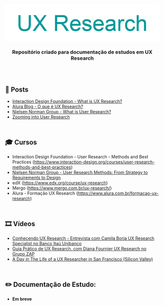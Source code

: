 <div align="center">
 
 ![UX Research Header Readme](images/ux-research.png)

  ### **Repositório criado para documentação de estudos em UX Research**
</div>
<br><br>

## 📰 Posts

+ [Interaction Design Foundation - What is UX Research?](https://www.interaction-design.org/literature/topics/ux-research)
+ [Alura Blog - O que é UX Research?](https://www.alura.com.br/artigos/o-que-e-ux-research)
+ [Nielsen Norman Group - What is User Research?](https://www.interaction-design.org/literature/topics/user-research)
+ [Zooming into User Research](https://medium.com/@camila.brj)

<br>

## 🎓 Cursos

+ Interaction Design Foundation - User Research - Methods and Best Practices (https://www.interaction-design.org/courses/user-research-methods-and-best-practices)
+ [Nielsen Norman Group - User Research Methods: From Strategy to Requirements to Design](https://www.nngroup.com/courses/research-beyond-user-testing/)
+ edX (https://www.edx.org/course/ux-research)
+ Mergo (https://www.mergo.com.br/ux-research/)
+ Alura - Formação UX Research (https://www.alura.com.br/formacao-ux-research)

<br>

## 🎞️ Vídeos

+ [Conhecendo UX Research - Entrevista com Camila Borja UX Research Specialist no Banco Itaú Unibanco](https://www.youtube.com/watch?v=82V4cpzDlw0&ab_channel=DesignTeam)
+ [Guia Prático de UX Research. com Diana Fournier UX Research no Grupo ZAP](https://www.youtube.com/watch?v=C6urHjGxRE4&ab_channel=Xlab)
+ [A Day in The Life of a UX Researcher in San Francisco (Silicon Valley)](https://www.youtube.com/watch?v=6xO4ltetSZE&ab_channel=KevinLiang)

<br>

## ✏️ Documentação de Estudo:

+ **Em breve**
